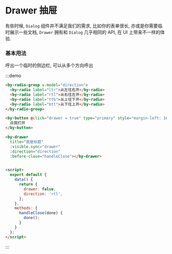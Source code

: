 # Drawer 抽屉

有些时候, `Dialog` 组件并不满足我们的需求, 比如你的表单很长, 亦或是你需要临时展示一些文档, `Drawer` 拥有和 `Dialog` 几乎相同的 API, 在 UI 上带来不一样的体验.

### 基本用法

呼出一个临时的侧边栏, 可以从多个方向呼出

:::demo
```html
<by-radio-group v-model="direction">
  <by-radio label="ltr">从左往右开</by-radio>
  <by-radio label="rtl">从右往左开</by-radio>
  <by-radio label="ttb">从上往下开</by-radio>
  <by-radio label="btt">从下往上开</by-radio>
</by-radio-group>

<by-button @click="drawer = true" type="primary" style="margin-left: 16px;">
  点我打开
</by-button>

<by-drawer
  title="我是标题"
  :visible.sync="drawer"
  :direction="direction"
  :before-close="handleClose"></by-drawer>


<script>
  export default {
    data() {
      return {
        drawer: false,
        direction: 'rtl',
      };
    },
    methods: {
      handleClose(done) {
        done();
      }
    }
  };
</script>
```
:::


<script lang="ts">
    import { Vue, Component } from "vue-property-decorator";

    @Component
    export default class drawerMd extends Vue {

        drawer = false;

        direction = 'rtl';

        handleClose(done) {
            // this.$confirm('确认关闭？').then(_ => {
            //     done();
            // }).catch(_ => {});
            done();
        }
    }

</script>
